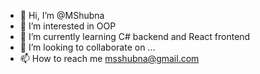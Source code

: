 - 👋 Hi, I’m @MShubna
- 👀 I’m interested in OOP
- 🌱 I’m currently learning C# backend and React frontend
- 💞️ I’m looking to collaborate on ...
- 📫 How to reach me msshubna@gmail.com

<!---
MShubna/MShubna is a ✨ special ✨ repository because its `README.md` (this file) appears on your GitHub profile.
You can click the Preview link to take a look at your changes.
--->
